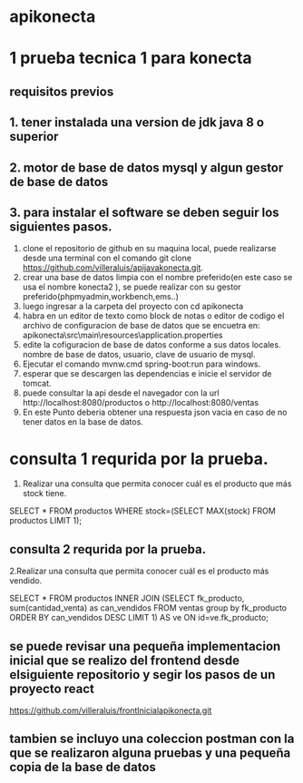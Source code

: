 # apikonecta
# 1 prueba tecnica 1 para konecta

## requisitos previos

## 1. tener instalada una version de jdk java 8 o superior
## 2. motor de base de datos mysql y algun gestor de base de datos 

## 3. para instalar el software se deben seguir los siguientes pasos.




1.  clone el repositorio de github en su maquina local, puede realizarse desde una terminal con el comando git clone https://github.com/villeraluis/apijavakonecta.git.
2.  crear una base de datos limpia con el nombre preferido(en este caso se usa el nombre konecta2 ), se puede realizar con su gestor preferido(phpmyadmin,workbench,ems..) 
3.  luego ingresar a la carpeta del proyecto con cd apikonecta
4.  habra en un editor de texto como block de notas o editor de codigo el archivo de configuracion de base de datos que se encuetra en: apikonecta\src\main\resources\application.properties
5.  edite la cofiguracion de base de datos conforme a sus datos locales. nombre de base de datos, usuario, clave de usuario de mysql. 
6.  Ejecutar el comando mvnw.cmd spring-boot:run para windows.
7.  esperar que se descargen las dependencias e inicie el servidor de tomcat.
8.  puede consultar la api desde el navegador con la url http://localhost:8080/productos o http://localhost:8080/ventas
9.  En este Punto deberia obtener una respuesta json vacia en caso de no tener datos en la base de datos.

# consulta 1 requrida por la prueba.

1. Realizar una consulta que permita conocer cuál es el producto que más stock tiene.

SELECT * FROM   productos WHERE stock=(SELECT MAX(stock) FROM productos LIMIT 1);

## consulta 2 requrida por la prueba.

2.Realizar una consulta que permita conocer cuál es el producto más vendido.


SELECT * FROM productos INNER JOIN (SELECT fk_producto, sum(cantidad_venta) as can_vendidos FROM ventas group by fk_producto ORDER BY can_vendidos DESC LIMIT 1) AS ve ON id=ve.fk_producto;


## se puede revisar una pequeña implementacion inicial que se realizo del frontend desde elsiguiente repositorio y segir los pasos de un proyecto react

https://github.com/villeraluis/frontInicialapikonecta.git

## tambien se incluyo una coleccion postman con la que se realizaron alguna pruebas y una pequeña copia de la base de datos





